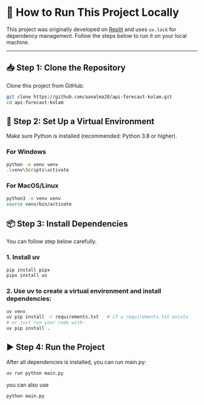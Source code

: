 # 🚀 How to Run This Project Locally

This project was originally developed on [Replit](https://replit.com) and uses `uv.lock` for dependency management. Follow the steps below to run it on your local machine.

---

## 📥 Step 1: Clone the Repository

Clone this project from GitHub:

```bash
git clone https://github.com/aanalma28/api-forecast-kolam.git
cd api-forecast-kolam
```

## 🐍 Step 2: Set Up a Virtual Environment

Make sure Python is installed (recommended: Python 3.8 or higher).

### For Windows
```bash
python -m venv venv
.\venv\Scripts\activate
```

### For MacOS/Linux
```bash
python3 -m venv venv
source venv/bin/activate
```

## 📦 Step 3: Install Dependencies

You can follow step below carefully.

### 1. Install uv
```bash
pip install pipx
pipx install uv
```
### 2. Use uv to create a virtual environment and install dependencies:
```bash
uv venv
uv pip install -r requirements.txt   # if a requirements.txt exists
# or just run your code with:
uv pip install .
```

## ▶️ Step 4: Run the Project

After all dependencies is installed, you can run main.py:

```bash
uv run python main.py
```
you can also use
```bash
python main.py
```



